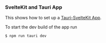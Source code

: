 ### SvelteKit and Tauri App
This shows how to set up a [Tauri-SvelteKit App](https://tauri.app/v1/guides/getting-started/setup/sveltekit/).

To start the dev build of the app run
```
$ npm run tauri dev
```